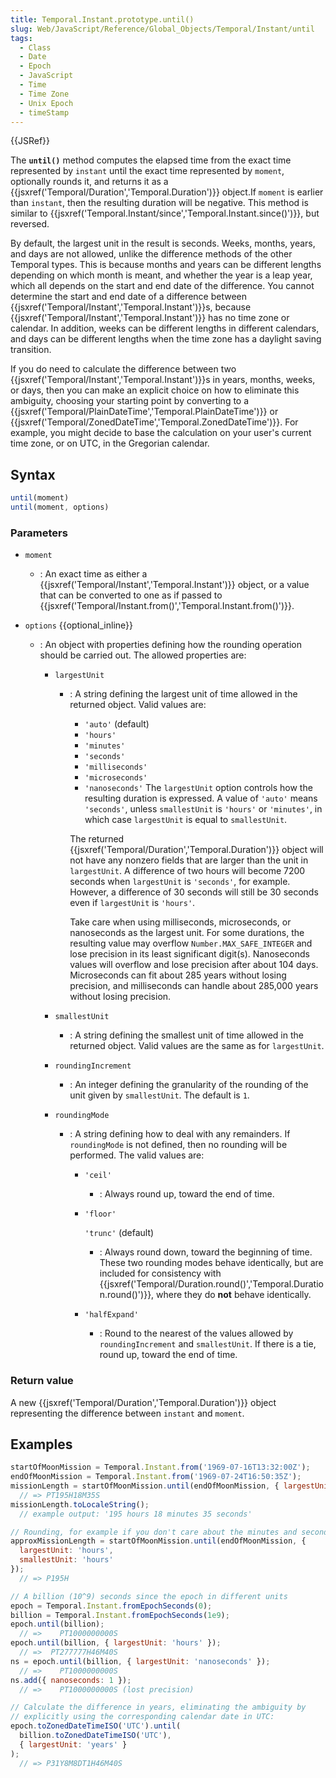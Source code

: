 ```yaml
---
title: Temporal.Instant.prototype.until()
slug: Web/JavaScript/Reference/Global_Objects/Temporal/Instant/until
tags:
  - Class
  - Date
  - Epoch
  - JavaScript
  - Time
  - Time Zone
  - Unix Epoch
  - timeStamp
---
```

{{JSRef}}

The **`until()`** method computes the elapsed time from the exact time
represented by `instant` until the exact time represented by `moment`,
optionally rounds it, and returns it as a
{{jsxref('Temporal/Duration','Temporal.Duration')}} object.If
`moment` is earlier than `instant`, then the resulting duration will be
negative. This method is similar to
{{jsxref('Temporal.Instant/since','Temporal.Instant.since()')}},
but reversed.

By default, the largest unit in the result is seconds. Weeks, months, years, and
days are not allowed, unlike the difference methods of the other Temporal types.
This is because months and years can be different lengths depending on which
month is meant, and whether the year is a leap year, which all depends on the
start and end date of the difference. You cannot determine the start and end
date of a difference between
{{jsxref('Temporal/Instant','Temporal.Instant')}}s, because
{{jsxref('Temporal/Instant','Temporal.Instant')}} has no time
zone or calendar. In addition, weeks can be different lengths in different
calendars, and days can be different lengths when the time zone has a daylight
saving transition.

If you do need to calculate the difference between two
{{jsxref('Temporal/Instant','Temporal.Instant')}}s in years,
months, weeks, or days, then you can make an explicit choice on how to eliminate
this ambiguity, choosing your starting point by converting to a
{{jsxref('Temporal/PlainDateTime','Temporal.PlainDateTime')}}
or
{{jsxref('Temporal/ZonedDateTime','Temporal.ZonedDateTime')}}.
For example, you might decide to base the calculation on your user's current
time zone, or on UTC, in the Gregorian calendar.

## Syntax

```js
until(moment)
until(moment, options)
```

### Parameters

- `moment`
  - : An exact time as either a
    {{jsxref('Temporal/Instant','Temporal.Instant')}} object, or
    a value that can be converted to one as if passed to
    {{jsxref('Temporal/Instant.from()','Temporal.Instant.from()')}}.
- `options` {{optional_inline}}

  - : An object with properties defining how the rounding operation should be
    carried out. The allowed properties are:

    - `largestUnit`

      - : A string defining the largest unit of time allowed in the returned
        object. Valid values are:

        - `'auto'` (default)
        - `'hours'`
        - `'minutes'`
        - `'seconds'`
        - `'milliseconds'`
        - `'microseconds'`
        - `'nanoseconds'` The `largestUnit` option controls how the resulting
          duration is expressed. A value of `'auto'` means `'seconds'`, unless
          `smallestUnit` is `'hours'` or `'minutes'`, in which case
          `largestUnit` is equal to `smallestUnit`.

        The returned
        {{jsxref('Temporal/Duration','Temporal.Duration')}}
        object will not have any nonzero fields that are larger than the unit in
        `largestUnit`. A difference of two hours will become 7200 seconds when
        `largestUnit` is `'seconds'`, for example. However, a difference of 30
        seconds will still be 30 seconds even if `largestUnit` is `'hours'`.

        Take care when using milliseconds, microseconds, or nanoseconds as the
        largest unit. For some durations, the resulting value may overflow
        `Number.MAX_SAFE_INTEGER` and lose precision in its least significant
        digit(s). Nanoseconds values will overflow and lose precision after
        about 104 days. Microseconds can fit about 285 years without losing
        precision, and milliseconds can handle about 285,000 years without
        losing precision.

    - `smallestUnit`
      - : A string defining the smallest unit of time allowed in the returned
        object. Valid values are the same as for `largestUnit`.
    - `roundingIncrement`
      - : An integer defining the granularity of the rounding of the unit given
        by `smallestUnit`. The default is `1`.
    - `roundingMode`

      - : A string defining how to deal with any remainders. If `roundingMode`
        is not defined, then no rounding will be performed. The valid values
        are:

        - `'ceil'`
          - : Always round up, toward the end of time.
        - `'floor'`

          `'trunc'` (default)

          - : Always round down, toward the beginning of time. These two
            rounding modes behave identically, but are included for consistency
            with
            {{jsxref('Temporal/Duration.round()','Temporal.Duration.round()')}},
            where they do **not** behave identically.

        - `'halfExpand'`
          - : Round to the nearest of the values allowed by `roundingIncrement`
            and `smallestUnit`. If there is a tie, round up, toward the end of
            time.

### Return value

A new {{jsxref('Temporal/Duration','Temporal.Duration')}}
object representing the difference between `instant` and `moment`.

## Examples

```js
startOfMoonMission = Temporal.Instant.from('1969-07-16T13:32:00Z');
endOfMoonMission = Temporal.Instant.from('1969-07-24T16:50:35Z');
missionLength = startOfMoonMission.until(endOfMoonMission, { largestUnit: 'days' });
  // => PT195H18M35S
missionLength.toLocaleString();
  // example output: '195 hours 18 minutes 35 seconds'

// Rounding, for example if you don't care about the minutes and seconds
approxMissionLength = startOfMoonMission.until(endOfMoonMission, {
  largestUnit: 'hours',
  smallestUnit: 'hours'
});
  // => P195H

// A billion (10^9) seconds since the epoch in different units
epoch = Temporal.Instant.fromEpochSeconds(0);
billion = Temporal.Instant.fromEpochSeconds(1e9);
epoch.until(billion);
  // =>    PT1000000000S
epoch.until(billion, { largestUnit: 'hours' });
  // =>  PT277777H46M40S
ns = epoch.until(billion, { largestUnit: 'nanoseconds' });
  // =>    PT1000000000S
ns.add({ nanoseconds: 1 });
  // =>    PT1000000000S (lost precision)

// Calculate the difference in years, eliminating the ambiguity by
// explicitly using the corresponding calendar date in UTC:
epoch.toZonedDateTimeISO('UTC').until(
  billion.toZonedDateTimeISO('UTC'),
  { largestUnit: 'years' }
);
  // => P31Y8M8DT1H46M40S
```

